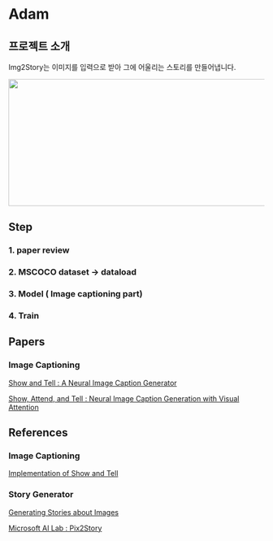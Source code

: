 # Adam

## 프로젝트 소개

Img2Story는 이미지를 입력으로 받아 그에 어울리는 스토리를 만들어냅니다.

<p align="center"><img src="https://user-images.githubusercontent.com/69384652/170828601-c7c804bc-2c48-4b39-af9f-924db5a0aa7b.png" height="250px" width="650px"></p>

## Step

### 1. paper review
### 2. MSCOCO dataset -> dataload
### 3. Model ( Image captioning part)
### 4. Train

## Papers

### Image Captioning
[Show and Tell : A Neural Image Caption Generator](https://arxiv.org/abs/1411.4555)

[Show, Attend, and Tell : Neural Image Caption Generation with Visual Attention](https://arxiv.org/abs/1502.03044)


## References

### Image Captioning
[Implementation of Show and Tell](https://github.com/nalbert9/Image-Captioning)


### Story Generator
[Generating Stories about Images](https://medium.com/@samim/generating-stories-about-images-d163ba41e4ed)

[Microsoft AI Lab : Pix2Story](https://azure.microsoft.com/ko-kr/blog/pix2story-neural-storyteller-which-creates-machine-generated-story-in-several-literature-genre/)

